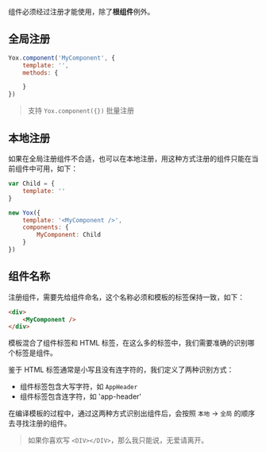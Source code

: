 组件必须经过注册才能使用，除了**根组件**例外。

## 全局注册

```javascript
Yox.component('MyComponent', {
    template: '',
    methods: {

    }
})
```

> 支持 `Yox.component({})` 批量注册

## 本地注册

如果在全局注册组件不合适，也可以在本地注册，用这种方式注册的组件只能在当前组件中可用，如下：

```javascript
var Child = {
    template: ''
}

new Yox({
    template: '<MyComponent />',
    components: {
        MyComponent: Child
    }
})
```

## 组件名称

注册组件，需要先给组件命名，这个名称必须和模板的标签保持一致，如下：

```html
<div>
    <MyComponent />
</div>
```

模板混合了组件标签和 HTML 标签，在这么多的标签中，我们需要准确的识别哪个标签是组件。

鉴于 HTML 标签通常是小写且没有连字符的，我们定义了两种识别方式：

* 组件标签包含大写字符，如 `AppHeader`
* 组件标签包含连字符，如 'app-header'

在编译模板的过程中，通过这两种方式识别出组件后，会按照 `本地` -&gt; `全局` 的顺序去寻找注册的组件。

> 如果你喜欢写 `<DIV></DIV>`，那么我只能说，无爱请离开。

